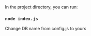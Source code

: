 In the project directory, you can run:
### `node index.js`

Change DB name from config.js to yours
 